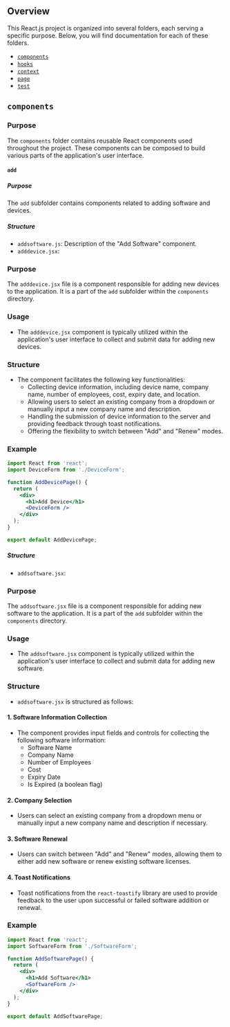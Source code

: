 ## Overview

This React.js project is organized into several folders, each serving a specific purpose. Below, you will find documentation for each of these folders.

- [`components`](#components)
- [`hooks`](#hooks)
- [`context`](#context)
- [`page`](#page)
- [`test`](#test)

## `components`

### Purpose
The `components` folder contains reusable React components used throughout the project. These components can be composed to build various parts of the application's user interface.

#### `add`

##### Purpose
The `add` subfolder contains components related to adding software and devices.

##### Structure
- `addsoftware.js`: Description of the "Add Software" component.
- `adddevice.jsx`: 

### Purpose
The `adddevice.jsx` file is a component responsible for adding new devices to the application. It is a part of the `add` subfolder within the `components` directory.

### Usage
- The `adddevice.jsx` component is typically utilized within the application's user interface to collect and submit data for adding new devices.

### Structure
- The component facilitates the following key functionalities:
   - Collecting device information, including device name, company name, number of employees, cost, expiry date, and location.
   - Allowing users to select an existing company from a dropdown or manually input a new company name and description.
   - Handling the submission of device information to the server and providing feedback through toast notifications.
   - Offering the flexibility to switch between "Add" and "Renew" modes.

### Example
```jsx
import React from 'react';
import DeviceForm from './DeviceForm';

function AddDevicePage() {
  return (
    <div>
      <h1>Add Device</h1>
      <DeviceForm />
    </div>
  );
}

export default AddDevicePage;
```
##### Structure
- `addsoftware.jsx`: 

### Purpose
The `addsoftware.jsx` file is a component responsible for adding new software to the application. It is a part of the `add` subfolder within the `components` directory.

### Usage
- The `addsoftware.jsx` component is typically utilized within the application's user interface to collect and submit data for adding new software.

### Structure
- `addsoftware.jsx` is structured as follows:

#### 1. Software Information Collection
   - The component provides input fields and controls for collecting the following software information:
     - Software Name
     - Company Name
     - Number of Employees
     - Cost
     - Expiry Date
     - Is Expired (a boolean flag)

#### 2. Company Selection
   - Users can select an existing company from a dropdown menu or manually input a new company name and description if necessary.

#### 3. Software Renewal
   - Users can switch between "Add" and "Renew" modes, allowing them to either add new software or renew existing software licenses.

#### 4. Toast Notifications
   - Toast notifications from the `react-toastify` library are used to provide feedback to the user upon successful or failed software addition or renewal.

### Example
```jsx
import React from 'react';
import SoftwareForm from './SoftwareForm';

function AddSoftwarePage() {
  return (
    <div>
      <h1>Add Software</h1>
      <SoftwareForm />
    </div>
  );
}

export default AddSoftwarePage;